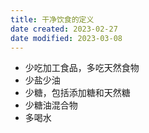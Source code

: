 ```yaml
---
title: 干净饮食的定义
date created: 2023-02-27
date modified: 2023-03-08
---
```

- 少吃加工食品，多吃天然食物
- 少盐少油
- 少糖，包括添加糖和天然糖
- 少糖油混合物
- 多喝水
